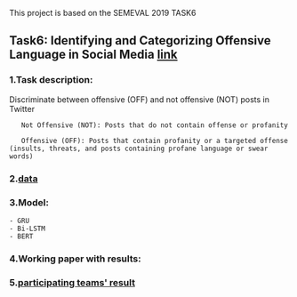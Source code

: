  This project is based on the SEMEVAL 2019 TASK6 

## Task6: Identifying and Categorizing Offensive Language in Social Media [link](https://competitions.codalab.org/competitions/20011)

### 1.Task description:

Discriminate between offensive (OFF) and not offensive (NOT) posts in Twitter

       Not Offensive (NOT): Posts that do not contain offense or profanity
       
       Offensive (OFF): Posts that contain profanity or a targeted offense  (insults, threats, and posts containing profane language or swear words)


### 2.[data](https://github.com/JM3309/cs_576/tree/master/projects/data)

### 3.Model:
    - GRU 
    - Bi-LSTM
    - BERT

### 4.Working paper with results: [](https://github.com/JM3309/cs_576/blob/master/projects/Final%20Write-Up%20COSC576%20Project.pdf)

### 5.[participating teams' result](https://arxiv.org/pdf/1903.08983.pdf)
